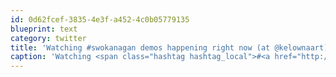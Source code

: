 ```yaml
---
id: 0d62fcef-3835-4e3f-a452-4c0b05779135
blueprint: text
category: twitter
title: 'Watching #swokanagan demos happening right now (at @kelownaart) — path.com/p/IXtX3'
caption: 'Watching <span class="hashtag hashtag_local">#<a href="http://tweettemp.darylchymko.ca/?tag=swokanagan">swokanagan</a> demos happening right now (at @kelownaart) — <a href="http://path.com/p/IXtX3" title="http://path.com/p/IXtX3" class="link link_untco">path.com/p/IXtX3</a>'
---
```

